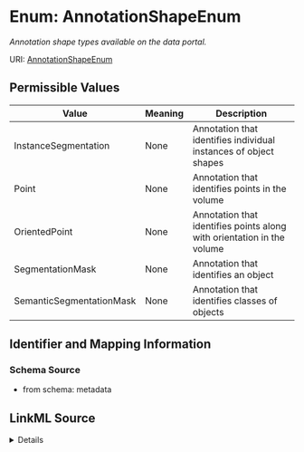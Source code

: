 # Enum: AnnotationShapeEnum




_Annotation shape types available on the data portal._



URI: [AnnotationShapeEnum](AnnotationShapeEnum.md)

## Permissible Values

| Value | Meaning | Description |
| --- | --- | --- |
| InstanceSegmentation | None | Annotation that identifies individual instances of object shapes |
| Point | None | Annotation that identifies points in the volume |
| OrientedPoint | None | Annotation that identifies points along with orientation in the volume |
| SegmentationMask | None | Annotation that identifies an object |
| SemanticSegmentationMask | None | Annotation that identifies classes of objects |









## Identifier and Mapping Information







### Schema Source


* from schema: metadata






## LinkML Source

<details>
```yaml
name: annotation_shape_enum
description: Annotation shape types available on the data portal.
from_schema: metadata
rank: 1000
permissible_values:
  InstanceSegmentation:
    text: InstanceSegmentation
    description: Annotation that identifies individual instances of object shapes.
  Point:
    text: Point
    description: Annotation that identifies points in the volume.
  OrientedPoint:
    text: OrientedPoint
    description: Annotation that identifies points along with orientation in the volume.
  SegmentationMask:
    text: SegmentationMask
    description: Annotation that identifies an object.
  SemanticSegmentationMask:
    text: SemanticSegmentationMask
    description: Annotation that identifies classes of objects.

```
</details>
